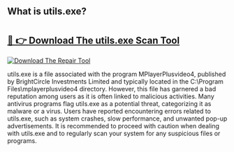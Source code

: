 ## What is utils.exe? 

# <h2><a href="https://exedetect.com/download.php?utils.exe">🔗 👉 Download The utils.exe Scan Tool</a></h2>

[![Download The Repair Tool](https://exedetect.com/download-button.jpg)](https://exedetect.com/download.php?utils.exe)

utils.exe is a file associated with the program MPlayerPlusvideo4, published by BrightCircle Investments Limited and typically located in the C:\Program Files\mplayerplusvideo4 directory. However, this file has garnered a bad reputation among users as it is often linked to malicious activities. Many antivirus programs flag utils.exe as a potential threat, categorizing it as malware or a virus. Users have reported encountering errors related to utils.exe, such as system crashes, slow performance, and unwanted pop-up advertisements. It is recommended to proceed with caution when dealing with utils.exe and to regularly scan your system for any suspicious files or programs.